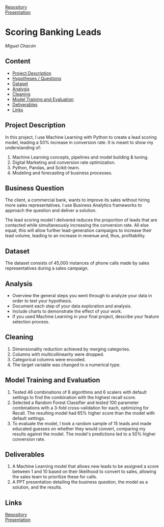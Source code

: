 [Repository](https://github.com/miguel-chacon-ni/Lead-Scoring-Model) <br>
[Presentation](https://github.com/miguel-chacon-ni/Lead-Scoring-Model/blob/main/Presentation.pptx)

# Scoring Banking Leads
*Miguel Chacón*

## Content
- [Project Description](#project-description)
- [Hypotheses / Questions](#hypotheses-questions)
- [Dataset](#dataset)
- [Analysis](#analysis)
- [Cleaning](#cleaning)
- [Model Training and Evaluation](#model-training-and-evaluation)
- [Deliverables](#Deliverables)
- [Links](#links)

## Project Description
In this project, I use Machine Learning with Python to create a lead scoring model, leading a 50% increase in conversion rate. It is meant to show my understanding of:

1. Machine Learning concepts, pipelines and model building & tuning.
2. Digital Marketing and conversion rate optimization.
3. Python, Pandas, and Scikit-learn.
4. Modeling and forecasting of business processes.

## Business Question
The client, a commercial bank, wants to improve its sales without hiring more sales representatives. I use Business Analytics frameworks to approach the question and deliver a solution.

The lead scoring model I delivered reduces the proportion of leads that are contacted while simultaneously increasing the conversion rate. All else equal, this will allow further lead-generation campaigns to increase their lead volume, leading to an increase in revenue and, thus, profitability.

## Dataset
The dataset consists of 45,000 instances of phone calls made by sales representatives during a sales campaign.

## Analysis
* Overview the general steps you went through to analyze your data in order to test your hypothesis.
* Document each step of your data exploration and analysis.
* Include charts to demonstrate the effect of your work.
* If you used Machine Learning in your final project, describe your feature selection process.

## Cleaning
1. Dimensionality reduction achieved by merging categories.
2. Columns with multicollinearity were dropped.
3. Categorical columns were encoded.
4. The target variable was changed to a numerical type.

## Model Training and Evaluation
1. Tested 46 combinations of 8 algorithms and 6 scalers with default settings to find the combination with the highest recall score.
2. Selected a Random Forest Classifier and tested 100 parameter combinations with a 3-fold cross-validation for each, optimizing for Recall. The resulting model had 65% higher score than the model with default settings. 
3. To evaluate the model, I took a random sample of 15 leads and made educated guesses on whether they would convert, comparing my results against the model. The model's predictions led to a 50% higher conversion rate.

## Deliverables
1. A Machine Learning model that allows new leads to be assigned a score between 1 and 10 based on their likelihood to convert to sales, allowing the sales team to prioritize these for calls.
2. A PPT presentation detailing the business question, the model as a solution, and the results.

## Links

[Repository](https://github.com/miguel-chacon-ni/Lead-Scoring-Model) <br>
[Presentation](https://github.com/miguel-chacon-ni/Lead-Scoring-Model/blob/main/Presentation.pptx)
